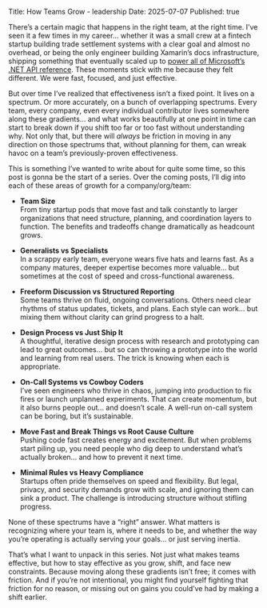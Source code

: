 Title: How Teams Grow - leadership
Date: 2025-07-07
Published: true

There’s a certain magic that happens in the right team, at the right time. I’ve seen it a few times in my career... whether it was a small crew at a fintech startup building trade settlement systems with a clear goal and almost no overhead, or being the only engineer building Xamarin’s docs infrastructure, shipping something that eventually scaled up to [power all of Microsoft’s .NET API reference](https://learn.microsoft.com/en-us/archive/teamblog/announcing-unified-dotnet-experience-on-docs). These moments stick with me because they felt different. We were fast, focused, and just effective.

But over time I’ve realized that effectiveness isn’t a fixed point. It lives on a spectrum. Or more accurately, on a bunch of overlapping spectrums. Every team, every company, even every individual contributor lives somewhere along these gradients... and what works beautifully at one point in time can start to break down if you shift too far or too fast without understanding why. Not only that, but there will _always_ be friction in moving in any direction on those spectrums that, without planning for them, can wreak havoc on a team’s previously-proven effectiveness.

This is something I’ve wanted to write about for quite some time, so this post is gonna be the start of a series. Over the coming posts, I’ll dig into each of these areas of growth for a company/org/team:

- **Team Size**  
From tiny startup pods that move fast and talk constantly to larger organizations that need structure, planning, and coordination layers to function. The benefits and tradeoffs change dramatically as headcount grows.

- **Generalists vs Specialists**  
In a scrappy early team, everyone wears five hats and learns fast. As a company matures, deeper expertise becomes more valuable... but sometimes at the cost of speed and cross-functional awareness.

- **Freeform Discussion vs Structured Reporting**  
Some teams thrive on fluid, ongoing conversations. Others need clear rhythms of status updates, tickets, and plans. Each style can work... but mixing them without clarity can grind progress to a halt.

- **Design Process vs Just Ship It**  
A thoughtful, iterative design process with research and prototyping can lead to great outcomes... but so can throwing a prototype into the world and learning from real users. The trick is knowing when each is appropriate.

- **On-Call Systems vs Cowboy Coders**  
I’ve seen engineers who thrive in chaos, jumping into production to fix fires or launch unplanned experiments. That can create momentum, but it also burns people out... and doesn’t scale. A well-run on-call system can be boring, but it’s sustainable.

- **Move Fast and Break Things vs Root Cause Culture**  
Pushing code fast creates energy and excitement. But when problems start piling up, you need people who dig deep to understand what’s actually broken... and how to prevent it next time.

- **Minimal Rules vs Heavy Compliance**  
Startups often pride themselves on speed and flexibility. But legal, privacy, and security demands grow with scale, and ignoring them can sink a product. The challenge is introducing structure without stifling progress.

None of these spectrums have a “right” answer. What matters is recognizing where your team is, where it needs to be, and whether the way you’re operating is actually serving your goals... or just serving inertia.

That’s what I want to unpack in this series. Not just what makes teams effective, but how to stay effective as you grow, shift, and face new constraints. Because moving along these gradients isn’t free; it comes with friction. And if you’re not intentional, you might find yourself fighting that friction for no reason, or missing out on gains you could’ve had by making a shift earlier.

